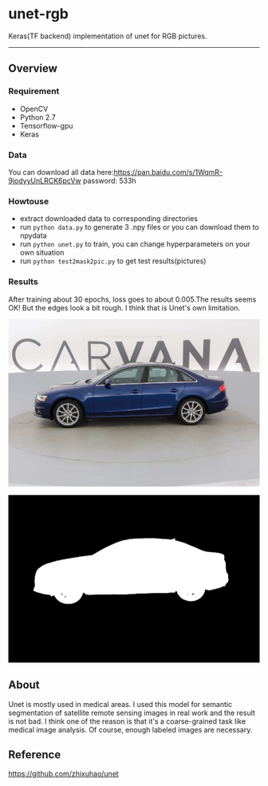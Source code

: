 # unet-rgb

Keras(TF backend) implementation of unet for RGB pictures.

---

## Overview
### Requirement
- OpenCV
- Python 2.7
- Tensorflow-gpu
- Keras

### Data
You can download all data here:https://pan.baidu.com/s/1WqmR-9jodyyUnLRCK6pcVw password: 533h

### Howtouse
- extract downloaded data to corresponding directories
- run ```python data.py``` to generate 3 .npy files or you can download them to npydata
- run ```python unet.py``` to train, you can change hyperparameters on your own situation
- run ```python test2mask2pic.py``` to get test results(pictures)

### Results
After training about 30 epochs, loss goes to about 0.005.The results seems OK! But the edges look a bit rough. I think that is Unet's own limitation.

![img/0test.jpg](img/0test.jpg)

![img/0label.jpg](img/0label.jpg)

## About
Unet is mostly used in medical areas. I used this model for semantic segmentation of satellite remote sensing images in real work and the result is not bad. I think one of the reason is that it's a coarse-grained task like medical image analysis. Of course, enough labeled images are necessary.

## Reference
https://github.com/zhixuhao/unet
